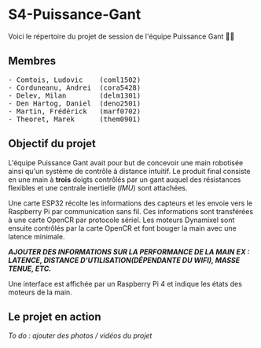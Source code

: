 # S4-Puissance-Gant

Voici le répertoire du projet de session de l'équipe Puissance Gant :gloves::robot:

## Membres
<pre>
- Comtois, Ludovic    (coml1502)
- Corduneanu, Andrei  (cora5428)
- Delev, Milan        (delm1301)
- Den Hartog, Daniel  (deno2501)
- Martin, Frédérick   (marf0702)
- Theoret, Marek      (them0901)
</pre>

## Objectif du projet
L'équipe Puissance Gant avait pour but de concevoir une main robotisée ainsi qu'un système de contrôle à distance intuitif. Le produit final consiste en une main à **trois** doigts contrôlés par un gant auquel des résistances flexibles et une centrale inertielle (*IMU*) sont attachées.

Une carte ESP32 récolte les informations des capteurs et les envoie vers le Raspberry Pi par communication sans fil. Ces informations sont transférées à une carte OpenCR par protocole sériel. Les moteurs Dynamixel sont ensuite contrôlés par la carte OpenCR et font bouger la main avec une latence minimale.

***AJOUTER DES INFORMATIONS SUR LA PERFORMANCE DE LA MAIN***
***EX : LATENCE, DISTANCE D'UTILISATION(DÉPENDANTE DU WIFI), MASSE TENUE, ETC.***

Une interface est affichée par un Raspberry Pi 4 et indique les états des moteurs de la main.

## Le projet en action

*To do : ajouter des photos / vidéos du projet*
